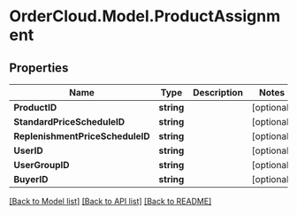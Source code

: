 # OrderCloud.Model.ProductAssignment
## Properties

Name | Type | Description | Notes
------------ | ------------- | ------------- | -------------
**ProductID** | **string** |  | [optional] 
**StandardPriceScheduleID** | **string** |  | [optional] 
**ReplenishmentPriceScheduleID** | **string** |  | [optional] 
**UserID** | **string** |  | [optional] 
**UserGroupID** | **string** |  | [optional] 
**BuyerID** | **string** |  | [optional] 

[[Back to Model list]](../README.md#documentation-for-models) [[Back to API list]](../README.md#documentation-for-api-endpoints) [[Back to README]](../README.md)

